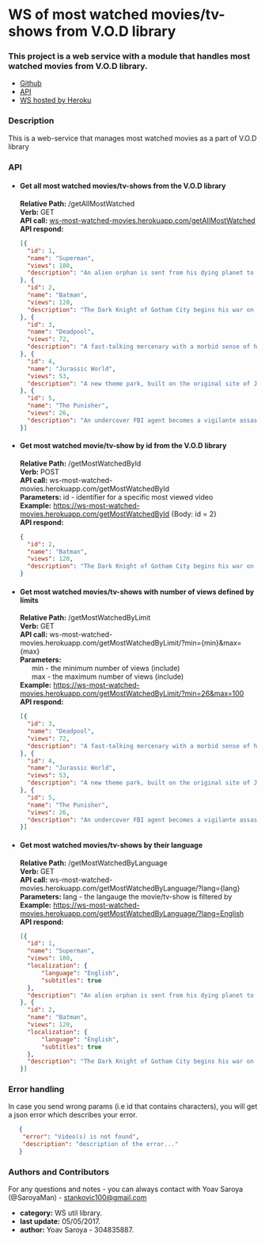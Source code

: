 # WS of most watched movies/tv-shows from V.O.D library

### This project is a web service with a module that handles most watched movies from V.O.D library.
- [Github](https://github.com/SaroyaMan/WS-Most-Watched-VOD-lib)  
- [API](https://saroyaman.github.io/WS-Most-Watched-VOD-lib)  
- [WS hosted by Heroku](https://ws-most-watched-movies.herokuapp.com/)  

### Description
This is a web-service that manages most watched movies as a part of V.O.D library

### API
* #### Get all most watched movies/tv-shows from the V.O.D library
  **Relative Path:** /getAllMostWatched  
  **Verb:** GET  
  **API call:** <a href="ws-most-watched-movies.herokuapp.com/getAllMostWatched" target=_blank>ws-most-watched-movies.herokuapp.com/getAllMostWatched</a>  
  **API respond:**  
  ```json  
  [{
	"id": 1,
	"name": "Superman",
	"views": 180,
	"description": "An alien orphan is sent from his dying planet to Earth,where he grows up to become his adoptive home's first and greatest superhero."
  }, {
	"id": 2,
	"name": "Batman",
	"views": 120,
	"description": "The Dark Knight of Gotham City begins his war on crime with his first major enemy being the clownishly homicidal Joker."
  }, {
	"id": 3,
	"name": "Deadpool",
	"views": 72,
	"description": "A fast-talking mercenary with a morbid sense of humor is subjected to a rogue experiment that leaves him with accelerated healing powers and a quest for revenge."
  }, {
	"id": 4,
	"name": "Jurassic World",
	"views": 53,
	"description": "A new theme park, built on the original site of Jurassic Park, creates a genetically modified hybrid dinosaur, which escapes containment and goes on a killing spree."
  }, {
	"id": 5,
	"name": "The Punisher",
	"views": 26,
	"description": "An undercover FBI agent becomes a vigilante assassin and sets out to unleash his wrath upon the corrupt businessman who slaughtered his entire family at a reunion."
  }]
  ```
* #### Get most watched movie/tv-show by id from the V.O.D library
  **Relative Path:** /getMostWatchedById  
  **Verb:** POST  
  **API call:** ws-most-watched-movies.herokuapp.com/getMostWatchedById    
  **Parameters:** id - identifier for a specific most viewed video  
  **Example:** <a href="https://ws-most-watched-movies.herokuapp.com/getMostWatchedById" target=_blank>https://ws-most-watched-movies.herokuapp.com/getMostWatchedById</a> {Body: id = 2}  
  **API respond:**  
  ```json  
  {
	"id": 2,
	"name": "Batman",
	"views": 120,
	"description": "The Dark Knight of Gotham City begins his war on crime with his first major enemy being the clownishly homicidal Joker."
  }
  ```
* #### Get most watched movies/tv-shows with number of views defined by limits
  **Relative Path:** /getMostWatchedByLimit  
  **Verb:** GET  
  **API call:** ws-most-watched-movies.herokuapp.com/getMostWatchedByLimit/?min={min}&max={max}  
  **Parameters:**  
    &nbsp; &nbsp; &nbsp; min - the minimum number of views (include)  
    &nbsp; &nbsp; &nbsp; max - the maximum number of views (include)  
  **Example:** <a href="https://ws-most-watched-movies.herokuapp.com/getMostWatchedByLimit/?min=26&max=100" target=_blank>https://ws-most-watched-movies.herokuapp.com/getMostWatchedByLimit/?min=26&max=100</a>   
  **API respond:**  
  ```json  
  [{
	"id": 3,
	"name": "Deadpool",
	"views": 72,
	"description": "A fast-talking mercenary with a morbid sense of humor is subjected to a rogue experiment that leaves him with accelerated healing powers and a quest for revenge."
  }, {
	"id": 4,
	"name": "Jurassic World",
	"views": 53,
	"description": "A new theme park, built on the original site of Jurassic Park, creates a genetically modified hybrid dinosaur, which escapes containment and goes on a killing spree."
  }, {
	"id": 5,
	"name": "The Punisher",
	"views": 26,
	"description": "An undercover FBI agent becomes a vigilante assassin and sets out to unleash his wrath upon the corrupt businessman who slaughtered his entire family at a reunion."
  }]
  ```
* #### Get most watched movies/tv-shows by their language
  **Relative Path:** /getMostWatchedByLanguage  
  **Verb:** GET  
  **API call:** ws-most-watched-movies.herokuapp.com/getMostWatchedByLanguage/?lang={lang}  
  **Parameters:** lang - the langauge the movie/tv-show is filtered by  
  **Example:** <a href="https://ws-most-watched-movies.herokuapp.com/getMostWatchedByLanguage/?lang=English" target=_blank>https://ws-most-watched-movies.herokuapp.com/getMostWatchedByLanguage/?lang=English</a>   
  **API respond:**  
  ```json  
  [{
	"id": 1,
	"name": "Superman",
	"views": 180,
	"localization": {
		"language": "English",
		"subtitles": true
	},
	"description": "An alien orphan is sent from his dying planet to Earth,where he grows up to become his adoptive home's first and greatest superhero."
  }, {
	"id": 2,
	"name": "Batman",
	"views": 120,
	"localization": {
		"language": "English",
		"subtitles": true
	},
	"description": "The Dark Knight of Gotham City begins his war on crime with his first major enemy being the clownishly homicidal Joker."
  }]
  ```  
### Error handling
 In case you send wrong params (i.e id that contains characters), you will get a json error which describes your error.
 ```json
	{
	 "error": "Video(s) is not found",
	 "description": "description of the error..."
	}
 ```
### Authors and Contributors
For any questions and notes - you can always contact with Yoav Saroya (@SaroyaMan) - stankovic100@gmail.com
* **category:** WS util library.
* **last update:** 05/05/2017.
* **author:** Yoav Saroya - 304835887.  
